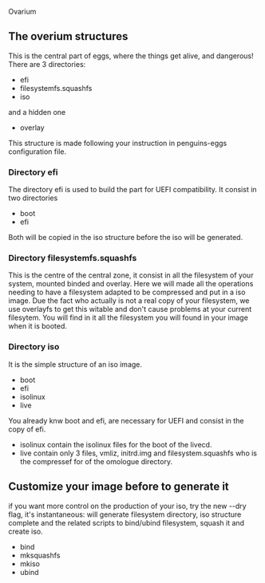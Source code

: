 Ovarium

## The overium structures

This is the central part of eggs, where the things get alive, and dangerous!
There are 3 directories:
* efi
* filesystemfs.squashfs
* iso

and a hidden one
* overlay

This structure is made following your instruction in penguins-eggs configuration file.

### Directory efi

The directory efi is used to build the part for UEFI compatibility. It consist in two directories
* boot 
* efi

Both will be copied in the iso structure before the iso will be generated.

### Directory filesystemfs.squashfs

This is the centre of the central zone, it consist in all the filesystem of your system, mounted  binded and overlay.
Here we will made all the operations needing to have a filesystem adapted to be compressed and put in a iso image.
Due the fact who actually is not a real copy of your filesystem, we use overlayfs to get this witable and don't cause problems at your current filesytem.
You will find in it all the filesystem you will found in your image when it is booted.

### Directory iso

It is the simple structure of an iso image.
* boot
* efi
* isolinux
* live

You already knw boot and efi, are necessary for UEFI and consist in the copy of efi.
* isolinux contain the isolinux files for the boot of the livecd.
* live contain only 3 files, vmliz, initrd.img and filesystem.squashfs who is the compressef for of the omologue directory.

## Customize your image before to generate it
if you want more control on the production of your iso, try the new --dry flag, it's instantaneous: will generate filesystem directory, iso structure complete and the related scripts to bind/ubind filesystem, squash it and create iso.

* bind
* mksquashfs
* mkiso
* ubind


 